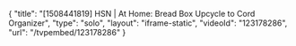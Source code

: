 {
    "title": "[1508441819] HSN | At Home: Bread Box Upcycle to Cord Organizer",
    "type": "solo",
    "layout": "iframe-static",
    "videoId": "123178286",
    "url": "\/tvpembed\/123178286"
}
